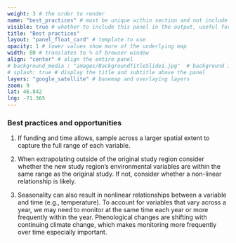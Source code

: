 ```yaml
---
weight: 3 # the order to render
name: "best_practices" # must be unique within section and not include special characters
visible: true # whether to include this panel in the output, useful for testing
title: "Best practices"
layout: "panel_float_card" # template to use
opacity: 1 # lower values show more of the underlying map
width: 80 # translates to % of browser window
align: "center" # align the entire panel
# background_media : "images/BackgroundTitleSlide1.jpg"  # background image rendered behind the panel, covering map
# splash: true # display the title and subtitle above the panel
layers: "google_satellite" # basemap and overlaying layers
zoom: 9
lat: 46.842
lng: -71.365
---
```

### Best practices and opportunities

1) If funding and time allows, sample across a larger spatial extent to capture the full range of each variable.

2) When extrapolating outside of the original study region consider whether the new study region’s environmental variables are within the same range as the original study. If not, consider whether a non-linear relationship is likely.

3) Seasonality can also result in nonlinear relationships between a variable and time (e.g., temperature). To account for variables that vary across a year, we may need to monitor at the same time each year or more frequently within the year. Phenological changes are shifting with continuing climate change, which makes monitoring more frequently over time especially important.



<!--- Use shapefiles in /challenge_2c/data --->

<!-- *Created by Poliana Mendes* -->
